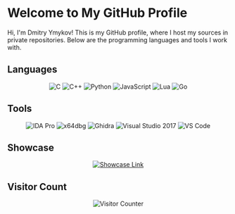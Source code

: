 # Welcome to My GitHub Profile

Hi, I'm Dmitry Ymykov! This is my GitHub profile, where I host my sources in private repositories. Below are the programming languages and tools I work with.

## Languages

<p align="center">
  <img src="https://img.shields.io/badge/C-9CC?style=for-the-badge&logo=c" alt="C">
  <img src="https://img.shields.io/badge/C++-00599C?style=for-the-badge&logo=cplusplus" alt="C++">
  <img src="https://img.shields.io/badge/Python-3776AB?style=for-the-badge&logo=python" alt="Python">
  <img src="https://img.shields.io/badge/JavaScript-F7DF1E?style=for-the-badge&logo=javascript" alt="JavaScript">
  <img src="https://img.shields.io/badge/Lua-2C2D72?style=for-the-badge&logo=lua" alt="Lua">
  <img src="https://img.shields.io/badge/Go-00ADD8?style=for-the-badge&logo=go" alt="Go">
</p>

## Tools

<p align="center">
  <img src="https://img.shields.io/badge/IDA%20Pro-00599C?style=for-the-badge" alt="IDA Pro">
  <img src="https://img.shields.io/badge/x64dbg-0078D6?style=for-the-badge" alt="x64dbg">
  <img src="https://img.shields.io/badge/Ghidra-2E8B57?style=for-the-badge" alt="Ghidra">
  <img src="https://img.shields.io/badge/Visual%20Studio%202017-5C2D91?style=for-the-badge&logo=visualstudio" alt="Visual Studio 2017">
  <img src="https://img.shields.io/badge/VS%20Code-007ACC?style=for-the-badge&logo=visualstudiocode" alt="VS Code">
</p>

## Showcase

<p align="center">
  <a href="https://github.com/expandability/showcase">
    <img src="https://img.shields.io/badge/View%20Showcase-FF4088?style=for-the-badge&logo=github" alt="Showcase Link">
  </a>
</p>

## Visitor Count

<p align="center">
  <img src="https://count.getloli.com/get/@lhwe?theme=gelbooru" alt="Visitor Counter">
</p>
